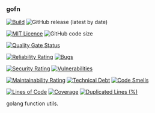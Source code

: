 ### gofn

[![Build](https://github.com/CharLemAznable/gofn/actions/workflows/go.yml/badge.svg)](https://github.com/CharLemAznable/gofn/actions/workflows/go.yml)
![GitHub release (latest by date)](https://img.shields.io/github/v/release/CharLemAznable/gofn)

[![MIT Licence](https://badges.frapsoft.com/os/mit/mit.svg?v=103)](https://opensource.org/licenses/mit-license.php)
![GitHub code size](https://img.shields.io/github/languages/code-size/CharLemAznable/gofn)

[![Quality Gate Status](https://sonarcloud.io/api/project_badges/measure?project=CharLemAznable_gofn&metric=alert_status)](https://sonarcloud.io/dashboard?id=CharLemAznable_gofn)

[![Reliability Rating](https://sonarcloud.io/api/project_badges/measure?project=CharLemAznable_gofn&metric=reliability_rating)](https://sonarcloud.io/dashboard?id=CharLemAznable_gofn)
[![Bugs](https://sonarcloud.io/api/project_badges/measure?project=CharLemAznable_gofn&metric=bugs)](https://sonarcloud.io/dashboard?id=CharLemAznable_gofn)

[![Security Rating](https://sonarcloud.io/api/project_badges/measure?project=CharLemAznable_gofn&metric=security_rating)](https://sonarcloud.io/dashboard?id=CharLemAznable_gofn)
[![Vulnerabilities](https://sonarcloud.io/api/project_badges/measure?project=CharLemAznable_gofn&metric=vulnerabilities)](https://sonarcloud.io/dashboard?id=CharLemAznable_gofn)

[![Maintainability Rating](https://sonarcloud.io/api/project_badges/measure?project=CharLemAznable_gofn&metric=sqale_rating)](https://sonarcloud.io/dashboard?id=CharLemAznable_gofn)
[![Technical Debt](https://sonarcloud.io/api/project_badges/measure?project=CharLemAznable_gofn&metric=sqale_index)](https://sonarcloud.io/dashboard?id=CharLemAznable_gofn)
[![Code Smells](https://sonarcloud.io/api/project_badges/measure?project=CharLemAznable_gofn&metric=code_smells)](https://sonarcloud.io/dashboard?id=CharLemAznable_gofn)

[![Lines of Code](https://sonarcloud.io/api/project_badges/measure?project=CharLemAznable_gofn&metric=ncloc)](https://sonarcloud.io/dashboard?id=CharLemAznable_gofn)
[![Coverage](https://sonarcloud.io/api/project_badges/measure?project=CharLemAznable_gofn&metric=coverage)](https://sonarcloud.io/dashboard?id=CharLemAznable_gofn)
[![Duplicated Lines (%)](https://sonarcloud.io/api/project_badges/measure?project=CharLemAznable_gofn&metric=duplicated_lines_density)](https://sonarcloud.io/dashboard?id=CharLemAznable_gofn)

golang function utils.
